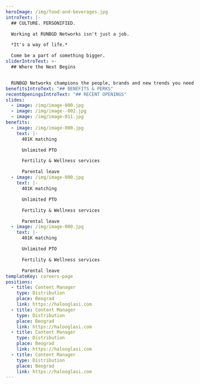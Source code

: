 ```yaml
---
heroImage: /img/food-and-beverages.jpg
introText: |-
  ## CULTURE. PERSONIFIED.

  Working at RUNBGD Networks isn't just a job.

  *It's a way of life.*

  Come be a part of something bigger.
sliderIntroText: >-
  ## Where the Next Begins


  RUNBGD Networks champions the people, brands and new trends you need to know now and will obsess over next
benefitsIntroText: "## BENEFITS & PERKS"
recentOpeningsIntroText: "## RECENT OPENINGS"
slides:
  - image: /img/image-000.jpg
  - image: /img/image--002.jpg
  - image: /img/image-011.jpg
benefits:
  - image: /img/image-000.jpg
    text: |-
      401K matching

      Unlimited PTO

      Fertility & Wellness services

      Parental leave
  - image: /img/image-000.jpg
    text: |-
      401K matching

      Unlimited PTO

      Fertility & Wellness services

      Parental leave
  - image: /img/image-000.jpg
    text: |-
      401K matching

      Unlimited PTO

      Fertility & Wellness services

      Parental leave
templateKey: careers-page
positions:
  - title: Content Manager
    type: Distribution
    place: Beograd
    link: https://halooglasi.com
  - title: Content Manager
    type: Distribution
    place: Beograd
    link: https://halooglasi.com
  - title: Content Manager
    type: Distribution
    place: Beograd
    link: https://halooglasi.com
  - title: Content Manager
    type: Distribution
    place: Beograd
    link: https://halooglasi.com
---
```

